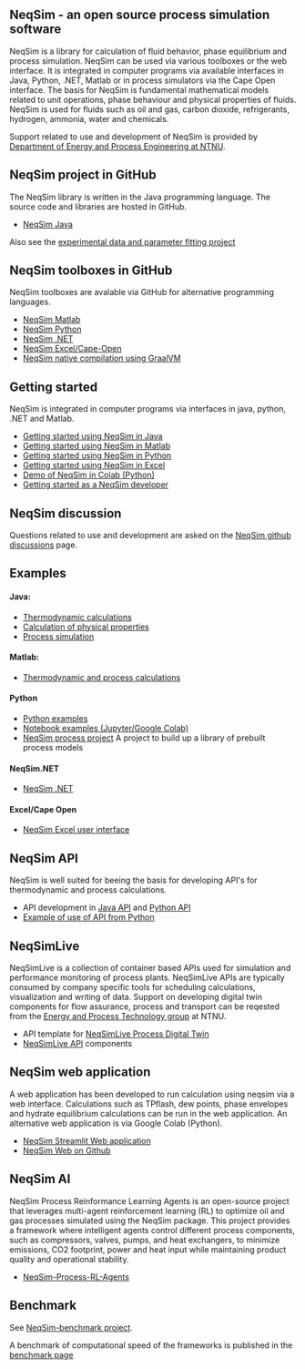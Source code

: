 ## NeqSim - an open source process simulation software
NeqSim is a library for calculation of fluid behavior, phase equilibrium and process simulation. NeqSim can be used via various toolboxes or the web interface. It is integrated in computer programs via available interfaces in Java, Python, .NET, Matlab or in process simulators via the Cape Open interface. The basis for NeqSim is fundamental mathematical models related to unit operations, phase behaviour and physical properties of fluids. NeqSim is used for fluids such as oil and gas, carbon dioxide, refrigerants, hydrogen, ammonia, water and chemicals. 

Support related to use and development of NeqSim is provided by [Department of Energy and Process Engineering at NTNU](https://www.ntnu.edu/employees/even.solbraa).

## NeqSim project in GitHub
The NeqSim library is written in the Java programming language. The source code and libraries are hosted in GitHub.

* [NeqSim Java](https://github.com/equinor/neqsim)

Also see the [experimental data and parameter fitting project](https://github.com/equinor/neqsimParameterFittingProject)

## NeqSim toolboxes in GitHub
NeqSim toolboxes are avalable via GitHub for alternative programming languages.

* [NeqSim Matlab](https://github.com/equinor/neqsimmatlab)
* [NeqSim Python](https://github.com/equinor/neqsimpython)
* [NeqSim .NET](https://github.com/equinor/neqsimNET)
* [NeqSim Excel/Cape-Open](https://github.com/equinor/neqsimcapeopen)
* [NeqSim native compilation using GraalVM](https://github.com/equinor/neqsim-native)

## Getting started
NeqSim is integrated in computer programs via interfaces in java, python, .NET and Matlab.

* [Getting started using NeqSim in Java](https://github.com/equinor/neqsim/wiki/Getting-started-with-NeqSim-and-Github)
* [Getting started using NeqSim in Matlab](https://github.com/equinor/neqsimmatlab/wiki/Getting-started-with-NeqSim-in-Matlab)
* [Getting started using NeqSim in Python](https://github.com/equinor/neqsimpython/wiki/Getting-started-with-NeqSim-in-Python)
* [Getting started using NeqSim in Excel](https://github.com/equinor/neqsim.NET/wiki/Getting-started-with-NeqSim-in-Excel)
* [Demo of NeqSim in Colab (Python)](https://colab.research.google.com/github/EvenSol/NeqSim-Colab/blob/master/notebooks/examples_of_NeqSim_in_Colab.ipynb)
* [Getting started as a NeqSim developer](https://github.com/equinor/neqsim/wiki/Getting-started-as-a-NeqSim-developer)

## NeqSim discussion
Questions related to use and development are asked on the [NeqSim github discussions](https://github.com/equinor/neqsim/discussions) page.

## Examples
#### Java:
* [Thermodynamic calculations](https://github.com/equinor/neqsim/tree/master/src/test/java/neqsim/thermo/util/example)
* [Calculation of physical properties](https://github.com/equinor/neqsim/tree/master/src/test/java/neqsim/physicalProperties/util/examples)
* [Process simulation](https://github.com/equinor/neqsim/tree/master/src/test/java/neqsim/processSimulation/util/example)

#### Matlab:
* [Thermodynamic and process calculations](https://github.com/equinor/neqsimmatlab/tree/master/example)

#### Python
* [Python examples](https://github.com/equinor/neqsimpython/tree/master/examples) 
* [Notebook examples (Jupyter/Google Colab)](https://github.com/EvenSol/NeqSim-Colab)
* [NeqSim process project](https://github.com/equinor/neqsimprocess) A project to build up a library of prebuilt process models

#### NeqSim.NET
* [NeqSim .NET](https://github.com/equinor/neqsimNET/tree/master/examples)

#### Excel/Cape Open
* [NeqSim Excel user interface](https://github.com/equinor/neqsim.NET/wiki/Getting-started-with-NeqSim-in-Excel)

## NeqSim API
NeqSim is well suited for beeing the basis for developing API's for thermodynamic and process calculations.
* API development in [Java API](https://github.com/EvenSol/NeqSim-Colab/tree/master/API/java) and [Python API](https://github.com/EvenSol/NeqSim-Colab/tree/master/API/python)
* [Example of use of API from Python](https://github.com/EvenSol/NeqSim-Colab/blob/master/API/java/example/TEGprocess.ipynb)

## NeqSimLive 
NeqSimLive is a collection of container based APIs used for simulation and performance monitoring of process plants. NeqSimLive APIs are typically consumed by company specific tools for scheduling calculations, visualization and writing of data.  Support on developing digital twin components for flow assurance, process and transport can be reqested from the [Energy and Process Technology group](https://www.ntnu.no/ansatte/even.solbraa) at NTNU.
* API template for [NeqSimLive Process Digital Twin](https://github.com/equinor/NeqSimLive-api-template)
* [NeqSimLive API](https://github.com/equinor/NeqSimAPI) components

## NeqSim web application
A  web application has been developed to run calculation using neqsim via a web interface. Calculations such as TPflash, dew points, phase envelopes and hydrate equilibrium calculations can be run in the web application. An alternative web application is via Google Colab (Python).
* [NeqSim Streamlit Web application](https://github.com/equinor/neqsimweb2)
* [NeqSim Web on Github](https://github.com/equinor/neqsimweb)

## NeqSim AI
NeqSim Process Reinformance Learning Agents is an open-source project that leverages multi-agent reinforcement learning (RL) to optimize oil and gas processes simulated using the NeqSim package. This project provides a framework where intelligent agents control different process components, such as compressors, valves, pumps, and heat exchangers, to minimize emissions, CO2 footprint, power and heat input while maintaining product quality and operational stability.
* [NeqSim-Process-RL-Agents](https://github.com/equinor/NeqSim-Process-RL-Agents)

## Benchmark
See [NeqSim-benchmark project](https://github.com/equinor/neqsim-benchmark). 

A benchmark of computational speed of the frameworks is published in the [benchmark page](/benchmark.html)
